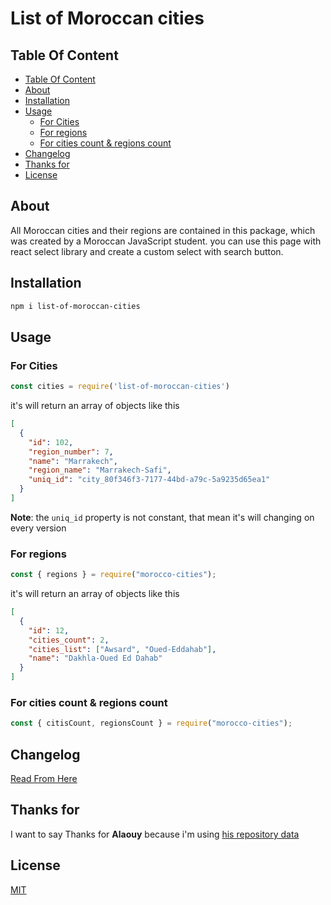 <h1>List of Moroccan cities</h1>

## Table Of Content

- [Table Of Content](#table-of-content)
- [About](#about)
- [Installation](#installation)
- [Usage](#usage)
  - [For Cities](#for-cities)
  - [For regions](#for-regions)
  - [For cities count & regions count](#for-cities-count--regions-count)
- [Changelog](#changelog)
- [Thanks for](#thanks-for)
- [License](#license)

## About

All Moroccan cities and their regions are contained in this package, which was created by a Moroccan JavaScript student.
you can use this page with react select library and create a custom select with search button.

## Installation

```sh
npm i list-of-moroccan-cities
```

## Usage

### For Cities

```js
const cities = require('list-of-moroccan-cities')
```

it's will return an array of objects like this

```json
[
  {
    "id": 102,
    "region_number": 7,
    "name": "Marrakech",
    "region_name": "Marrakech-Safi",
    "uniq_id": "city_80f346f3-7177-44bd-a79c-5a9235d65ea1"
  }
]
```
**Note**: the `uniq_id` property is not constant, that mean it's will changing on every version

### For regions

```js
const { regions } = require("morocco-cities");
```

it's will return an array of objects like this

```json
[
  {
    "id": 12,
    "cities_count": 2,
    "cities_list": ["Awsard", "Oued-Eddahab"],
    "name": "Dakhla-Oued Ed Dahab"
  }
]
```

### For cities count & regions count

```js
const { citisCount, regionsCount } = require("morocco-cities");
```

## Changelog

[Read From Here](./CHANGELOG)

## Thanks for

I want to say Thanks for **Alaouy** because i'm using [his repository data](https://github.com/alaouy/sql-moroccan-cities)

## License

[MIT](./LICENSE)
